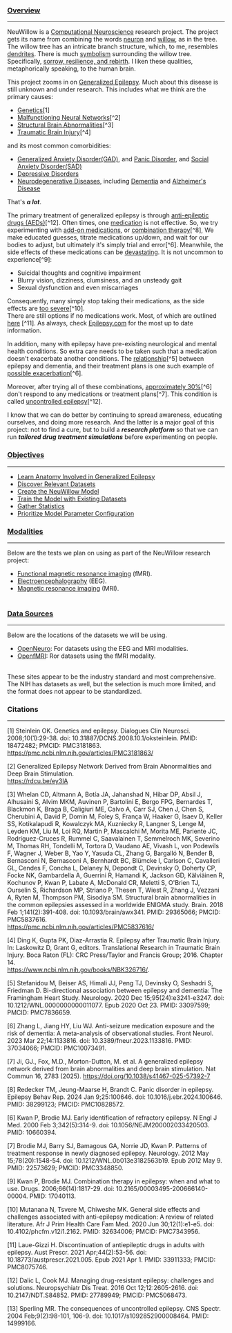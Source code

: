 ### <u>Overview</u>
***
NeuWillow is a [Computational Neuroscience](https://en.wikipedia.org/wiki/Computational_neuroscience) research project. The project gets its name from combining the words [neuron](https://en.wikipedia.org/wiki/Neuron) and [willow](https://en.wikipedia.org/wiki/Willow), as in the tree. The willow tree has an intricate branch structure, which, to me, resembles [dendrites](https://en.wikipedia.org/wiki/Dendrite). There is much [symbolism](https://www.betterplaceforests.com/blog/willow-tree-symbolism/) surrounding the willow tree. Specifically, [sorrow, resilience, and rebirth](https://medium.com/@heningeralexander/willow-tree-78b1c71d4275). I liken these qualities, metaphorically speaking, to the human brain.

This project zooms in on [Generalized Epilepsy](https://en.wikipedia.org/wiki/Generalized_epilepsy). Much about this disease is still unknown and under research. This includes what we think are the primary causes:
- [Genetics](https://en.wikipedia.org/wiki/Genetics)[1]
- [Malfunctioning Neural Networks](https://en.wikipedia.org/wiki/Large-scale_brain_network)[^2]
- [Structural Brain Abnormalities](https://www.sciencedirect.com/topics/medicine-and-dentistry/brain-abnormalities)[^3]
- [Traumatic Brain Injury](https://en.wikipedia.org/wiki/Traumatic_brain_injury)[^4]
 
and its most common comorbidities:

- [Generalized Anxiety Disorder(GAD)](https://en.wikipedia.org/wiki/Generalized_anxiety_disorder), and [Panic Disorder](https://en.wikipedia.org/wiki/Panic_disorder), and [Social Anxiety Disorder(SAD)](https://en.wikipedia.org/wiki/Social_anxiety_disorder) 
- [Depressive Disorders](https://en.wikipedia.org/wiki/Major_depressive_disorder)
- [Neurodegenerative Diseases](https://en.wikipedia.org/wiki/Neurodegenerative_disease), including [Dementia](https://en.wikipedia.org/wiki/Dementia) and [Alzheimer's Disease](https://en.wikipedia.org/wiki/Alzheimer%27s_disease)

That's ***a lot***. 

The primary treatment of generalized epilepsy is through [anti-epileptic drugs (AEDs)](https://pmc.ncbi.nlm.nih.gov/articles/PMC2730009/)[^12]. Often times, one [medication](https://github.com/BryWillow/neuwillow/wiki/Medications-Under-Study) is not effective. So, we try experimenting with [add-on medications](https://www.cureepilepsy.org/news/selection-of-anti-seizure-medications-for-first-add-on-use-a-consensus-paper/), or [combination therapy](https://en.wikipedia.org/wiki/Combination_therapy)[^8], We make educated guesses, titrate medications up/down, and wait for our bodies to adjust, but ultimately it's simply trial and error[^6]. Meanwhile, the side effects of these medications can be [devastating](https://pmc.ncbi.nlm.nih.gov/articles/PMC7343956/). It is not uncommon to experience[^9]: 
- Suicidal thoughts and cognitive impairment
- Blurry vision, dizziness, clumsiness, and an unsteady gait
- Sexual dysfunction and even miscarriages 
 
Consequently, many simply stop taking their medications, as the side effects are [too severe](https://pmc.ncbi.nlm.nih.gov/articles/PMC8075746/)[^10].  
There are still options if no medications work. Most, of which are outlined [here](https://pmc.ncbi.nlm.nih.gov/articles/PMC5068473/) [^11]. As always, check [Epilepsy.com](https://www.epilepsy.com) for the most up to date information.

In addition, many with epilepsy have pre-existing neurological and mental health conditions. So extra care needs to be taken such that a medication doesn't exacerbate another conditions. The [relationship](https://pmc.ncbi.nlm.nih.gov/articles/PMC7836659/)[^5] between epilepsy and dementia, and their treatment plans is one such example of [possible exacerbation](https://pmc.ncbi.nlm.nih.gov/articles/PMC10073491/)[^6].

Moreover, after trying all of these combinations, [approximately 30%](https://pubmed.ncbi.nlm.nih.gov/10660394/)[^6] don't respond to any medications or treatment plans[^7]. This condition is called [uncontrolled epilepsy](https://pubmed.ncbi.nlm.nih.gov/14999166/)[^12]. 

I know that we can do better by continuing to spread awareness, educating ourselves, and doing more research. And the latter is a major goal of this project: not to find a cure, but to build a _**research platform**_ so that we can run _**tailored drug treatment simulations**_ before experimenting on people. 

### <u>Objectives</u>
***
- [Learn Anatomy Involved in Generalized Epilepsy](https://github.com/BryWillow/neuwillow/wiki/NeuWillow:-Anatomy)
- [Discover Relevant Datasets](https://github.com/BryWillow/neuwillow/wiki/Dataset-Sources)
- [Create the NeuWillow Model](https://github.com/BryWillow/neuwillow/wiki/NeuWillow:-Model-Creation)
- [Train the Model with Existing Datasets]()
- [Gather Statistics]()
- [Prioritize Model Parameter Configuration]()

### <u>Modalities</u>
***
Below are the tests we plan on using as part of the NeuWillow research project:
- [Functional magnetic resonance imaging](https://en.wikipedia.org/wiki/Functional_magnetic_resonance_imaging) (fMRI).
- [Electroencephalography](https://en.wikipedia.org/wiki/Electroencephalography) (EEG).
- [Magnetic resonance imaging](https://en.wikipedia.org/wiki/Magnetic_resonance_imaging) (MRI).
<br><br>

### <u>Data Sources</u>
***
Below are the locations of the datasets we will be using.
- [OpenNeuro](https://openneuro.org): For datasets using the EEG and MRI modalities.
- [OpenfMRI](https://openfmri.org): Ror datasets using the fMRI modality.
<br>
These sites appear to be the industry standard and most comprehensive. The NIH has datasets as well, but the selection is much more limited, and the format does not appear to be standardized.

### Citations
***
[1] Steinlein OK. Genetics and epilepsy. Dialogues Clin Neurosci. 2008;10(1):29-38. doi: 10.31887/DCNS.2008.10.1/oksteinlein. PMID: 18472482; PMCID: PMC3181863. https://pmc.ncbi.nlm.nih.gov/articles/PMC3181863/

[2] Generalized Epilepsy Network Derived from Brain Abnormalities and Deep Brain Stimulation.  
https://rdcu.be/ey3lA
 
[3] Whelan CD, Altmann A, Botía JA, Jahanshad N, Hibar DP, Absil J, Alhusaini S, Alvim MKM, Auvinen P, Bartolini E, Bergo FPG, Bernardes T, Blackmon K, Braga B, Caligiuri ME, Calvo A, Carr SJ, Chen J, Chen S, Cherubini A, David P, Domin M, Foley S, França W, Haaker G, Isaev D, Keller SS, Kotikalapudi R, Kowalczyk MA, Kuzniecky R, Langner S, Lenge M, Leyden KM, Liu M, Loi RQ, Martin P, Mascalchi M, Morita ME, Pariente JC, Rodríguez-Cruces R, Rummel C, Saavalainen T, Semmelroch MK, Severino M, Thomas RH, Tondelli M, Tortora D, Vaudano AE, Vivash L, von Podewils F, Wagner J, Weber B, Yao Y, Yasuda CL, Zhang G, Bargalló N, Bender B, Bernasconi N, Bernasconi A, Bernhardt BC, Blümcke I, Carlson C, Cavalleri GL, Cendes F, Concha L, Delaney N, Depondt C, Devinsky O, Doherty CP, Focke NK, Gambardella A, Guerrini R, Hamandi K, Jackson GD, Kälviäinen R, Kochunov P, Kwan P, Labate A, McDonald CR, Meletti S, O'Brien TJ, Ourselin S, Richardson MP, Striano P, Thesen T, Wiest R, Zhang J, Vezzani A, Ryten M, Thompson PM, Sisodiya SM. Structural brain abnormalities in the common epilepsies assessed in a worldwide ENIGMA study. Brain. 2018 Feb 1;141(2):391-408. doi: 10.1093/brain/awx341. PMID: 29365066; PMCID: PMC5837616.  
https://pmc.ncbi.nlm.nih.gov/articles/PMC5837616/ 

[4] Ding K, Gupta PK, Diaz-Arrastia R. Epilepsy after Traumatic Brain Injury. In: Laskowitz D, Grant G, editors. Translational Research in Traumatic Brain Injury. Boca Raton (FL): CRC Press/Taylor and Francis Group; 2016. Chapter 14.  
https://www.ncbi.nlm.nih.gov/books/NBK326716/. 

[5] Stefanidou M, Beiser AS, Himali JJ, Peng TJ, Devinsky O, Seshadri S, Friedman D. Bi-directional association between epilepsy and dementia: The Framingham Heart Study. Neurology. 2020 Dec 15;95(24):e3241-e3247. doi: 10.1212/WNL.0000000000011077. Epub 2020 Oct 23. PMID: 33097599; PMCID: PMC7836659.

[6] Zhang L, Jiang HY, Liu WJ. Anti-seizure medication exposure and the risk of dementia: A meta-analysis of observational studies. Front Neurol. 2023 Mar 22;14:1133816. doi: 10.3389/fneur.2023.1133816. PMID: 37034066; PMCID: PMC10073491.

[7] Ji, GJ., Fox, M.D., Morton-Dutton, M. et al. A generalized epilepsy network derived from brain abnormalities and deep brain stimulation. Nat Commun 16, 2783 (2025). https://doi.org/10.1038/s41467-025-57392-7

[8] Redecker TM, Jeung-Maarse H, Brandt C. Panic disorder in epilepsy. Epilepsy Behav Rep. 2024 Jan 9;25:100646. doi: 10.1016/j.ebr.2024.100646. PMID: 38299123; PMCID: PMC10828572.

[6] Kwan P, Brodie MJ. Early identification of refractory epilepsy. N Engl J Med. 2000 Feb 3;342(5):314-9. doi: 10.1056/NEJM200002033420503. PMID: 10660394.

[7] Brodie MJ, Barry SJ, Bamagous GA, Norrie JD, Kwan P. Patterns of treatment response in newly diagnosed epilepsy. Neurology. 2012 May 15;78(20):1548-54. doi: 10.1212/WNL.0b013e3182563b19. Epub 2012 May 9. PMID: 22573629; PMCID: PMC3348850.

[9] Kwan P, Brodie MJ. Combination therapy in epilepsy: when and what to use. Drugs. 2006;66(14):1817-29. doi: 10.2165/00003495-200666140-00004. PMID: 17040113.

[10] Mutanana N, Tsvere M, Chiweshe MK. General side effects and challenges associated with anti-epilepsy medication: A review of related literature. Afr J Prim Health Care Fam Med. 2020 Jun 30;12(1):e1-e5. doi: 10.4102/phcfm.v12i1.2162. PMID: 32634006; PMCID: PMC7343956.

[11] Laue-Gizzi H. Discontinuation of antiepileptic drugs in adults with epilepsy. Aust Prescr. 2021 Apr;44(2):53-56. doi: 10.18773/austprescr.2021.005. Epub 2021 Apr 1. PMID: 33911333; PMCID: PMC8075746.

[12] Dalic L, Cook MJ. Managing drug-resistant epilepsy: challenges and solutions. Neuropsychiatr Dis Treat. 2016 Oct 12;12:2605-2616. doi: 10.2147/NDT.S84852. PMID: 27789949; PMCID: PMC5068473.

[13] Sperling MR. The consequences of uncontrolled epilepsy. CNS Spectr. 2004 Feb;9(2):98-101, 106-9. doi: 10.1017/s1092852900008464. PMID: 14999166.